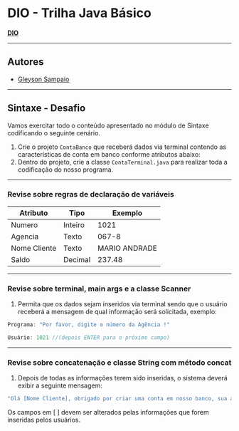 # DIO - Trilha Java Básico

**[DIO](www.dio.me)**

---

## Autores

- [Gleyson Sampaio](https://github.com/glysns)

---

## Sintaxe - Desafio

Vamos exercitar todo o conteúdo apresentado no módulo de Sintaxe codificando o seguinte cenário.

1. Crie o projeto `ContaBanco` que receberá dados via terminal contendo as características de conta em banco conforme atributos abaixo:
2. Dentro do projeto, crie a classe `ContaTerminal.java` para realizar toda a codificação do nosso programa.

---

### Revise sobre regras de declaração de variáveis

| Atributo  | Tipo     | Exemplo
| --------- | ---------| -------
| Numero    | Inteiro  | 1021
| Agencia   | Texto    | 067-8
| Nome Cliente | Texto    | MARIO ANDRADE
| Saldo | Decimal |237.48

---

### Revise sobre terminal, main args e a classe Scanner

1. Permita que os dados sejam inseridos via terminal sendo que o usuário receberá a mensagem de qual informação será solicitada, exemplo:

~~~java
Programa: "Por favor, digite o número da Agência !"
~~~

~~~java
Usuário: 1021 //(depois ENTER para o próximo campo)
~~~

---

### Revise sobre concatenação e classe String com método concat

1. Depois de todas as informações terem sido inseridas, o sistema deverá exibir a seguinte mensagem:

~~~java
"Olá [Nome Cliente], obrigado por criar uma conta em nosso banco, sua agência é [Agencia], conta [Numero] e seu saldo [Saldo] já está disponível para saque"
~~~

Os campos em [ ] devem ser alterados pelas informações que forem inseridas pelos usuários.